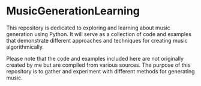 # MusicGenerationLearning
This repository is dedicated to exploring and learning about music generation using Python.
It will serve as a collection of code and examples
that demonstrate different approaches and techniques for creating music algorithmically.

Please note that the code and examples included here are not originally created by me
but are compiled from various sources.
The purpose of this repository is to gather and experiment with different methods for generating music.